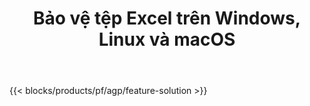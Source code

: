 ﻿---
title: Bảo vệ tệp Excel trên Windows, Linux và macOS 
weight: 7730
url: /vi/protect
description: Ứng dụng và API miễn phí để thêm bảo vệ cho bảng tính XLS, XLSX & ODS
---
{{< blocks/products/pf/agp/feature-solution >}} 


